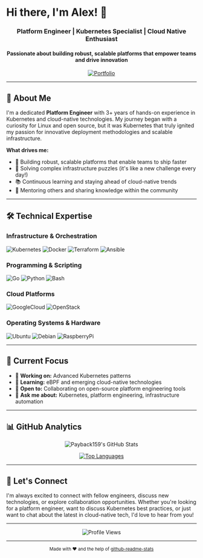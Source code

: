 # Hi there, I'm Alex! 👋

<div align="center">

### Platform Engineer | Kubernetes Specialist | Cloud Native Enthusiast

#### Passionate about building robust, scalable platforms that empower teams and drive innovation

[![Portfolio](https://img.shields.io/badge/Portfolio-000000?style=for-the-badge&logo=About.me&logoColor=white)](https://jelinek.website/portfolio/)

</div>

---

## 🚀 About Me

I'm a dedicated **Platform Engineer** with 3+ years of hands-on experience in Kubernetes and cloud-native technologies. My journey began with a curiosity for Linux and open source, but it was Kubernetes that truly ignited my passion for innovative deployment methodologies and scalable infrastructure.

**What drives me:**

- 🔧 Building robust, scalable platforms that enable teams to ship faster
- 🧩 Solving complex infrastructure puzzles (it's like a new challenge every day!)
- 📚 Continuous learning and staying ahead of cloud-native trends
- 🌱 Mentoring others and sharing knowledge within the community

---

## 🛠️ Technical Expertise

### **Infrastructure & Orchestration**

![Kubernetes](https://img.shields.io/badge/kubernetes-326ce5.svg?&style=for-the-badge&logo=kubernetes&logoColor=white)
![Docker](https://img.shields.io/badge/Docker-2496ED?style=for-the-badge&logo=docker&logoColor=white)
![Terraform](https://img.shields.io/badge/terraform-ffffff.svg?&style=for-the-badge&logo=terraform&logoColor=purple)
![Ansible](https://img.shields.io/badge/Ansible-000000?style=for-the-badge&logo=ansible&logoColor=white)

### **Programming & Scripting**

![Go](https://img.shields.io/badge/Go-00ADD8?style=for-the-badge&logo=go&logoColor=white)
![Python](https://img.shields.io/badge/Python-FFD43B?style=for-the-badge&logo=python&logoColor=darkgreen)
![Bash](https://img.shields.io/badge/GNU%20Bash-4EAA25?style=for-the-badge&logo=GNU%20Bash&logoColor=white)

### **Cloud Platforms**

![GoogleCloud](https://img.shields.io/badge/Google_Cloud-4285F4?style=for-the-badge&logo=google-cloud&logoColor=white)
![OpenStack](https://img.shields.io/badge/OpenStack-FF6F00?style=for-the-badge&logo=openstack&logoColor=white)

### **Operating Systems & Hardware**

![Ubuntu](https://img.shields.io/badge/Ubuntu-E95420?style=for-the-badge&logo=ubuntu&logoColor=white)
![Debian](https://img.shields.io/badge/Debian-A81D33?style=for-the-badge&logo=debian&logoColor=white)
![RaspberryPi](https://img.shields.io/badge/Raspberry%20Pi-A22846?style=for-the-badge&logo=Raspberry%20Pi&logoColor=white)

---

## 🎯 Current Focus

- 🔭 **Working on:** Advanced Kubernetes patterns
- 🌱 **Learning:** eBPF and emerging cloud-native technologies
- 👯 **Open to:** Collaborating on open-source platform engineering tools
- 💬 **Ask me about:** Kubernetes, platform engineering, infrastructure automation

---

## 📊 GitHub Analytics

<div align="center">

![Payback159's GitHub Stats](https://github-readme-stats.vercel.app/api?username=payback159&show_icons=true&theme=dark&count_private=true&hide_border=true&bg_color=0D1117)

[![Top Languages](https://github-readme-stats.vercel.app/api/top-langs/?username=payback159&theme=dark&hide_border=true&bg_color=0D1117&layout=compact)](https://github.com/payback159/github-readme-stats)

</div>

---

## 🤝 Let's Connect

I'm always excited to connect with fellow engineers, discuss new technologies, or explore collaboration opportunities. Whether you're looking for a platform engineer, want to discuss Kubernetes best practices, or just want to chat about the latest in cloud-native tech, I'd love to hear from you!

<div align="center">

---

![Profile Views](https://komarev.com/ghpvc/?username=payback159&color=blueviolet&style=for-the-badge)

</div>

---

<div align="center">
<sub>Made with ❤️ and the help of <a href="https://github.com/anuraghazra/github-readme-stats">github-readme-stats</a></sub>
</div>
